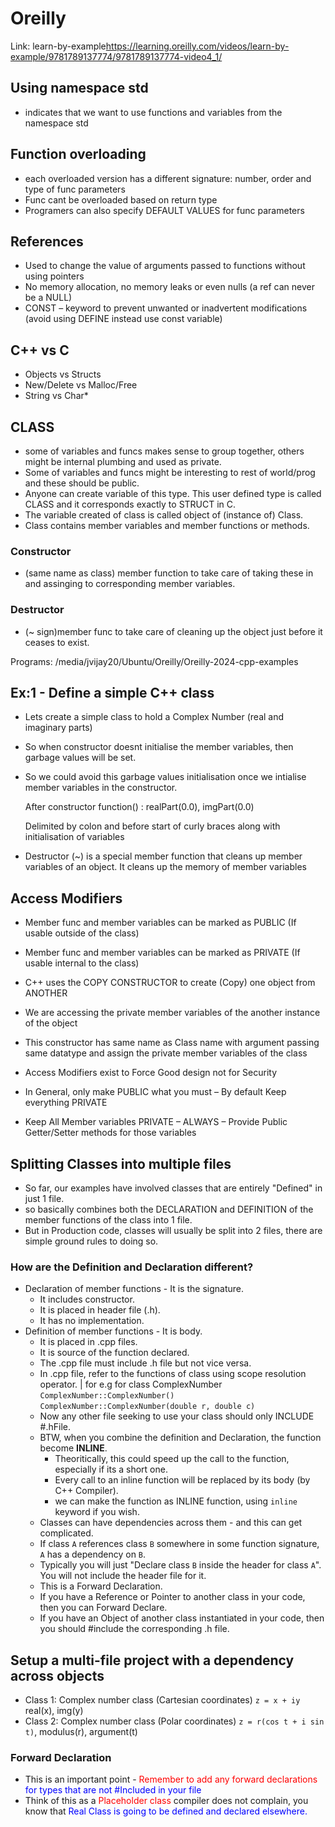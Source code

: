 # Oreilly 
Link: learn-by-example<https://learning.oreilly.com/videos/learn-by-example/9781789137774/9781789137774-video4_1/>

## Using namespace std 
* indicates that we want to use functions and variables from the namespace std 

## Function overloading
* each overloaded version has a different signature: number, order and type of func parameters 
* Func cant be overloaded based on return type 
* Programers can also specify DEFAULT VALUES for func parameters 

## References
* Used to change the value of arguments passed to functions without using pointers
* No memory allocation, no memory leaks or even nulls (a ref can never be a NULL) 
* CONST – keyword to prevent unwanted or inadvertent modifications (avoid using DEFINE instead use const variable) 

## C++ vs C 
* Objects vs Structs 
* New/Delete vs Malloc/Free 
* String vs Char*  

## CLASS
* some  of  variables and funcs makes sense to group together, others might be internal plumbing and used as private. 
* Some of variables  and funcs might be interesting to rest of world/prog and these should be public. 
* Anyone can create variable of this type. This user defined type is called CLASS and it corresponds exactly to STRUCT in C. 
* The variable created of class is called object of (instance of) Class. 
* Class contains member variables and member functions or methods. 

### Constructor
* (same name as class) member function to take care of taking these in and assinging to corresponding member variables.

### Destructor
* (~ sign)member func to take care of cleaning up the object just before it ceases to exist.

Programs: /media/jvijay20/Ubuntu/Oreilly/Oreilly-2024-cpp-examples 

## Ex:1 - Define a simple C++ class 

* Lets create a simple class to hold a Complex Number (real and imaginary parts) 
* So when constructor doesnt initialise the member variables, then garbage values will be set. 
* So we could avoid this garbage values initialisation once we intialise member variables in the constructor. 

    After constructor function() : realPart(0.0), imgPart(0.0) 

    Delimited by colon and before start of curly braces along with initialisation of variables 

* Destructor (~) is a special member function that cleans up member variables of an object. 
    It cleans up the memory of member variables 

## Access Modifiers
* Member func and member variables can be marked as PUBLIC (If usable outside of the class) 
* Member func and member variables can be marked as PRIVATE (If usable internal to the class) 

* C++ uses the COPY CONSTRUCTOR to create (Copy) one object from ANOTHER 
* We are accessing the private member variables of the another instance of the object 
* This constructor has same name as Class name with argument passing same datatype and assign the private member variables of the class  
* Access Modifiers exist to Force Good design not for Security 
* In General, only make PUBLIC what you must – By default Keep everything PRIVATE 
* Keep All Member variables PRIVATE – ALWAYS – Provide Public Getter/Setter methods for those variables 

## Splitting Classes into multiple files
* So far, our examples have involved classes that are entirely "Defined" in just 1 file.
* so basically combines both the DECLARATION and DEFINITION of the member functions of the class into 1 file.
* But in Production code, classes will usually be split into 2 files,  there are simple ground rules to doing so.
 
 ### How are the Definition and Declaration different?
* Declaration of member functions - It is the signature.
    * It includes constructor.
    * It is placed in header file (.h).
    * It has no implementation.
* Definition of member functions - It is body.
    * It is placed in .cpp files.
    * It is source of the function declared.
    * The .cpp file must include .h file but not vice versa.
    * In .cpp file, refer to the functions of class using scope resolution operator.
    | for e.g for class ComplexNumber `ComplexNumber::ComplexNumber()` `ComplexNumber::ComplexNumber(double r, double c)`
    * Now any other file seeking to use your class should only INCLUDE #.hFile.
    * BTW, when you combine the definition and Declaration, the function become **INLINE**.
        * Theoritically, this could speed up the call to the function, especially if its a short one.
        * Every call to an inline function will be replaced by its body (by C++ Compiler).
        * we can make the function as INLINE function, using `inline` keyword if you wish.
    * Classes can have dependencies across them - and this can get complicated.
    * If class `A` references class `B` somewhere in some function signature, `A` has a dependency on `B`.
    * Typically you will just "Declare class `B` inside the header for class `A`". You will not include the header file for it.
    * This is a Forward Declaration.
    * If you have a Reference or Pointer to another class in your code, then you can Forward Declare.
    * If you have an Object of another class instantiated in your code, then you should #include the corresponding .h file.

## Setup a multi-file project with a dependency across objects
* Class 1: Complex number class (Cartesian coordinates)
    ```z = x + iy``` real(x), img(y)
* Class 2: Complex number class (Polar coordinates)
    ```z = r(cos t + i sin t)```, modulus(r), argument(t)
### Forward Declaration
* This is an important point - <span style="color:red"> Remember to add any forward declarations </span> <span style="color:blue">for types that are not #Included in your file </span>
* Think of this as a <span style="color:red">Placeholder class</span> compiler does not complain, you know that <span style="color:blue">
Real Class is going to be defined and declared elsewhere. </span>